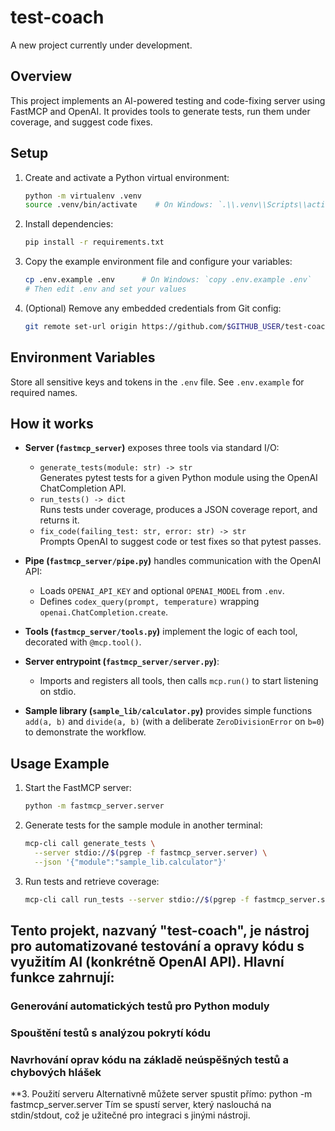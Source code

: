 # test-coach

A new project currently under development.

## Overview

This project implements an AI-powered testing and code-fixing server using FastMCP and OpenAI. It provides tools to generate tests, run them under coverage, and suggest code fixes.

## Setup

1. Create and activate a Python virtual environment:
   ```bash
   python -m virtualenv .venv
   source .venv/bin/activate    # On Windows: `.\\.venv\\Scripts\\activate`
   ```
2. Install dependencies:
   ```bash
   pip install -r requirements.txt
   ```
3. Copy the example environment file and configure your variables:
   ```bash
   cp .env.example .env      # On Windows: `copy .env.example .env`
   # Then edit .env and set your values
   ```
4. (Optional) Remove any embedded credentials from Git config:
   ```bash
   git remote set-url origin https://github.com/$GITHUB_USER/test-coach.git
   ```

## Environment Variables

Store all sensitive keys and tokens in the `.env` file. See `.env.example` for required names.

## How it works

- **Server (`fastmcp_server`)** exposes three tools via standard I/O:
  - `generate_tests(module: str) -> str`  
    Generates pytest tests for a given Python module using the OpenAI ChatCompletion API.
  - `run_tests() -> dict`  
    Runs tests under coverage, produces a JSON coverage report, and returns it.
  - `fix_code(failing_test: str, error: str) -> str`  
    Prompts OpenAI to suggest code or test fixes so that pytest passes.

- **Pipe (`fastmcp_server/pipe.py`)** handles communication with the OpenAI API:
  - Loads `OPENAI_API_KEY` and optional `OPENAI_MODEL` from `.env`.
  - Defines `codex_query(prompt, temperature)` wrapping `openai.ChatCompletion.create`.

- **Tools (`fastmcp_server/tools.py`)** implement the logic of each tool, decorated with `@mcp.tool()`.

- **Server entrypoint (`fastmcp_server/server.py`)**:
  - Imports and registers all tools, then calls `mcp.run()` to start listening on stdio.

- **Sample library (`sample_lib/calculator.py`)** provides simple functions `add(a, b)` and
  `divide(a, b)` (with a deliberate `ZeroDivisionError` on `b=0`) to demonstrate the workflow.

## Usage Example

1. Start the FastMCP server:
   ```bash
   python -m fastmcp_server.server
   ```
2. Generate tests for the sample module in another terminal:
   ```bash
   mcp-cli call generate_tests \
     --server stdio://$(pgrep -f fastmcp_server.server) \
     --json '{"module":"sample_lib.calculator"}'
   ```
3. Run tests and retrieve coverage:
   ```bash
   mcp-cli call run_tests --server stdio://$(pgrep -f fastmcp_server.server)
   ```


## Tento projekt, nazvaný "test-coach", je nástroj pro automatizované testování a opravy kódu s využitím AI (konkrétně OpenAI API). Hlavní funkce zahrnují:

### Generování automatických testů pro Python moduly
### Spouštění testů s analýzou pokrytí kódu
### Navrhování oprav kódu na základě neúspěšných testů a chybových hlášek



**3. Použití serveru
Alternativně můžete server spustit přímo:
python -m fastmcp_server.server
Tím se spustí server, který naslouchá na stdin/stdout, což je užitečné pro integraci s jinými nástroji.
